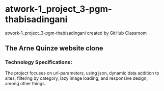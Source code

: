 # atwork-1_project_3-pgm-thabisadingani
atwork-1_project_3-pgm-thabisadingani created by GitHub Classroom
##  The Arne Quinze website clone

### Technology Specifications: 
The project focuses on url-parameters, using json, dynamic data addition to sites, filtering by category, lazy image loading, and responsive design, among other things.
